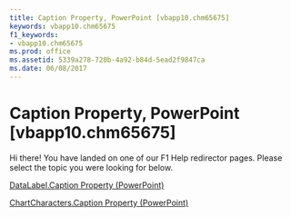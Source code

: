 ```yaml
---
title: Caption Property, PowerPoint [vbapp10.chm65675]
keywords: vbapp10.chm65675
f1_keywords:
- vbapp10.chm65675
ms.prod: office
ms.assetid: 5339a278-720b-4a92-b84d-5ead2f9847ca
ms.date: 06/08/2017
---
```



# Caption Property, PowerPoint [vbapp10.chm65675]

Hi there! You have landed on one of our F1 Help redirector pages. Please select the topic you were looking for below.

[DataLabel.Caption Property (PowerPoint)](http://msdn.microsoft.com/library/b7c52453-62a3-0614-fc96-378ff214541f%28Office.15%29.aspx)

[ChartCharacters.Caption Property (PowerPoint)](http://msdn.microsoft.com/library/4bfaf504-4489-cf51-3879-dd0100a95183%28Office.15%29.aspx)


